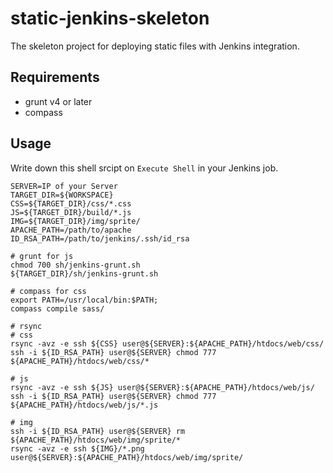 static-jenkins-skeleton
=======================

The skeleton project for deploying static files with Jenkins integration. 

Requirements
------------

* grunt v4 or later
* compass

Usage
-----

Write down this shell srcipt on `Execute Shell` in your Jenkins job.
```
SERVER=IP of your Server
TARGET_DIR=${WORKSPACE}
CSS=${TARGET_DIR}/css/*.css
JS=${TARGET_DIR}/build/*.js
IMG=${TARGET_DIR}/img/sprite/
APACHE_PATH=/path/to/apache
ID_RSA_PATH=/path/to/jenkins/.ssh/id_rsa

# grunt for js
chmod 700 sh/jenkins-grunt.sh
${TARGET_DIR}/sh/jenkins-grunt.sh

# compass for css
export PATH=/usr/local/bin:$PATH;
compass compile sass/

# rsync
# css
rsync -avz -e ssh ${CSS} user@${SERVER}:${APACHE_PATH}/htdocs/web/css/
ssh -i ${ID_RSA_PATH} user@${SERVER} chmod 777 ${APACHE_PATH}/htdocs/web/css/*

# js
rsync -avz -e ssh ${JS} user@${SERVER}:${APACHE_PATH}/htdocs/web/js/
ssh -i ${ID_RSA_PATH} user@${SERVER} chmod 777 ${APACHE_PATH}/htdocs/web/js/*.js

# img
ssh -i ${ID_RSA_PATH} user@${SERVER} rm ${APACHE_PATH}/htdocs/web/img/sprite/*
rsync -avz -e ssh ${IMG}/*.png user@${SERVER}:${APACHE_PATH}/htdocs/web/img/sprite/
```